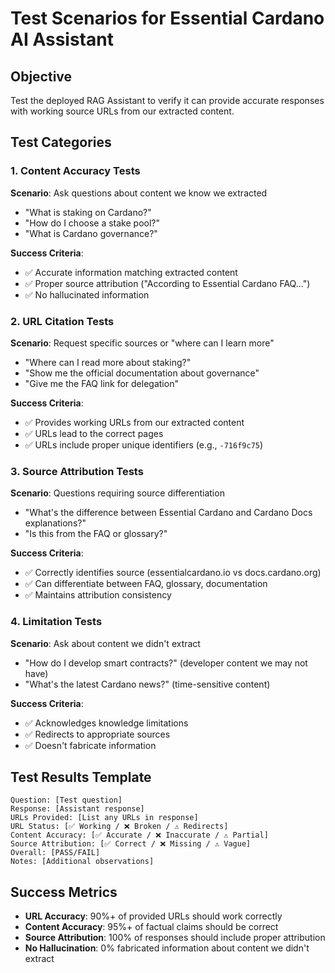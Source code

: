 # Test Scenarios for Essential Cardano AI Assistant

## Objective
Test the deployed RAG Assistant to verify it can provide accurate responses with working source URLs from our extracted content.

## Test Categories

### 1. Content Accuracy Tests
**Scenario**: Ask questions about content we know we extracted
- "What is staking on Cardano?"
- "How do I choose a stake pool?"
- "What is Cardano governance?"

**Success Criteria**:
- ✅ Accurate information matching extracted content
- ✅ Proper source attribution ("According to Essential Cardano FAQ...")
- ✅ No hallucinated information

### 2. URL Citation Tests
**Scenario**: Request specific sources or "where can I learn more"
- "Where can I read more about staking?"
- "Show me the official documentation about governance"
- "Give me the FAQ link for delegation"

**Success Criteria**:
- ✅ Provides working URLs from our extracted content
- ✅ URLs lead to the correct pages
- ✅ URLs include proper unique identifiers (e.g., `-716f9c75`)

### 3. Source Attribution Tests
**Scenario**: Questions requiring source differentiation
- "What's the difference between Essential Cardano and Cardano Docs explanations?"
- "Is this from the FAQ or glossary?"

**Success Criteria**:
- ✅ Correctly identifies source (essentialcardano.io vs docs.cardano.org)
- ✅ Can differentiate between FAQ, glossary, documentation
- ✅ Maintains attribution consistency

### 4. Limitation Tests
**Scenario**: Ask about content we didn't extract
- "How do I develop smart contracts?" (developer content we may not have)
- "What's the latest Cardano news?" (time-sensitive content)

**Success Criteria**:
- ✅ Acknowledges knowledge limitations
- ✅ Redirects to appropriate sources
- ✅ Doesn't fabricate information

## Test Results Template

```
Question: [Test question]
Response: [Assistant response]
URLs Provided: [List any URLs in response]
URL Status: [✅ Working / ❌ Broken / ⚠️ Redirects]
Content Accuracy: [✅ Accurate / ❌ Inaccurate / ⚠️ Partial]
Source Attribution: [✅ Correct / ❌ Missing / ⚠️ Vague]
Overall: [PASS/FAIL]
Notes: [Additional observations]
```

## Success Metrics

- **URL Accuracy**: 90%+ of provided URLs should work correctly
- **Content Accuracy**: 95%+ of factual claims should be correct
- **Source Attribution**: 100% of responses should include proper attribution
- **No Hallucination**: 0% fabricated information about content we didn't extract